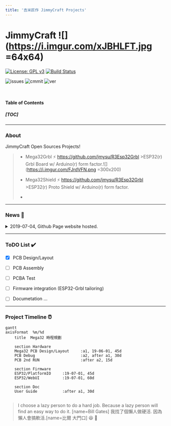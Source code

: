 ```yaml
---
title: '吉米匠作 JimmyCraft Projects'
---
```


JimmyCraft ![](https://i.imgur.com/xJBHLFT.jpg =64x64)
===
 [![License: GPL v3](https://img.shields.io/badge/License-GPLv3-blue.svg)](https://www.gnu.org/licenses/gpl-3.0)        [![Build Status](https://travis-ci.com/jmysu/R3Esp32Grbl.svg?branch=master)](https://travis-ci.com/jmysu/R3Esp32Grbl)

![issues](https://img.shields.io/github/issues/jmysu/R3Esp32Grbl.svg) ![cmmit](https://img.shields.io/github/last-commit/jmysu/R3Esp32Grbl.svg) ![ver](https://img.shields.io/github/manifest-json/v/jmysu/R3Esp32Grbl.svg)

<br>

#### Table of Contents
##### [TOC]

---
### About 

JimmyCraft Open Sources Projects!
> * Mega32Grbl :zap: https://github.com/jmysu/R3Esp32Grbl
    >ESP32(r) Grbl Board w/ Arduino(r) form factor.![](https://i.imgur.com/FJrdVFN.png =300x200)
>
> * Mega32Shield :zap: https://github.com/jmysu/R3Esp32Grbl
    >ESP32(r) Proto Shield w/ Arduino(r) form factor.
>    
> * 
> 
---
### News :newspaper: 
<details><summary>2019-07-04, Github Page website hosted.
  </summary>
  
>Both Mega32Grbl and Mega32Shield were hosted on Github-Page: https://jmysu.github.io/Mega32
>
>MK12 vapourware archived: https://github.com/jmysu/MK12
</details>
  
---
### ToDO List :heavy_check_mark: 
- [x] PCB Design/Layout
- [ ] PCB Assembly
- [ ] PCBA Test
- [ ] Firmware integration (ESP32-Grbl tailoring)
- [ ] Documetation
...


---
### Project Timeline :alarm_clock: 
```mermaid
gantt
axisFormat  %m/%d
    title  Mega32 時程規劃

    section Hardware
    Mega32 PCB Design/Layout     :a1, 19-06-01, 45d
    PCB Debug                    :a2, after a1, 30d
    PCB 2nd RUN                  :after a2, 15d
    
    section Firmware
    ESP32/PlatformIO     :19-07-01, 45d
    ESP32/WebUI          :19-07-01, 60d
    
    section Doc
    User Guide           :after a1, 30d
```
```Read more about mermaid here: http://knsv.github.io/mermaid/

```
> I choose a lazy person to do a hard job. Because a lazy person will find an easy way to do it. [name=Bill Gates] 
> 我找了個懶人做硬活. 因為懶人會搞軟活.[name=比爾 大門口]
> :laughing: :100: 

